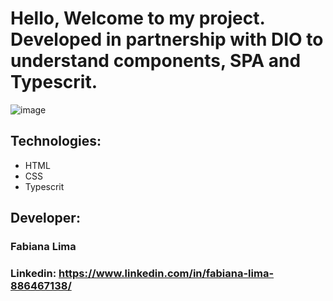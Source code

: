 # Hello, Welcome to my project. Developed in partnership with DIO to understand components, SPA and Typescrit.

![image](https://github.com/fabiliima/angular-blog/assets/62358790/c4064a84-2cf5-48e6-94bb-b0be4b000421)

## Technologies:

* HTML
* CSS
* Typescrit

## Developer:

### Fabiana Lima

### Linkedin: https://www.linkedin.com/in/fabiana-lima-886467138/
